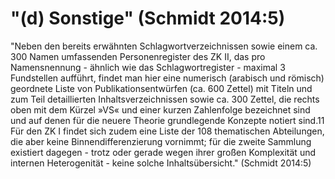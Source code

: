 # "(d) Sonstige" (Schmidt 2014:5)

"Neben den bereits erwähnten Schlagwortverzeichnissen sowie einem ca. 300 Namen umfassenden Personenregister des ZK II, das pro Namensnennung - ähnlich wie das Schlagwortregister - maximal 3 Fundstellen aufführt, findet man hier eine numerisch (arabisch und römisch) geordnete Liste von Publikationsentwürfen (ca. 600 Zettel) mit Titeln und zum Teil detaillierten Inhaltsverzeichnissen sowie ca. 300 Zettel, die rechts oben mit dem Kürzel »VS« und einer kurzen Zahlenfolge bezeichnet sind und auf denen für die neuere Theorie grundlegende Konzepte notiert sind.11 Für den ZK I findet sich zudem eine Liste der 108 thematischen Abteilungen, die aber keine Binnendifferenzierung vornimmt; für die zweite Sammlung existiert dagegen - trotz oder gerade wegen ihrer großen Komplexität und internen Heterogenität - keine solche Inhaltsübersicht." (Schmidt 2014:5)
